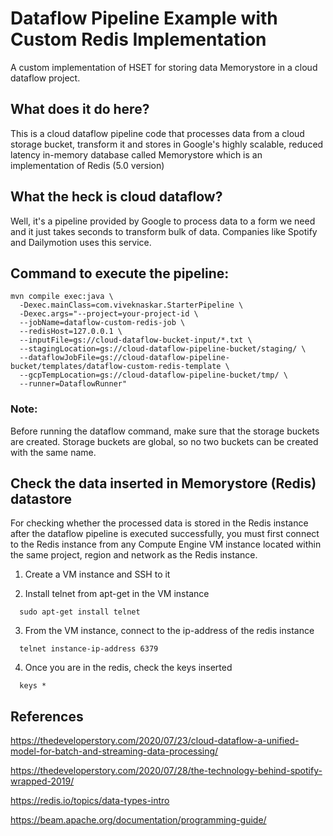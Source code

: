 # Dataflow Pipeline Example with Custom Redis Implementation
A custom implementation of HSET for storing data Memorystore in a cloud dataflow project.

## What does it do here?
This is a cloud dataflow pipeline code that processes data from a cloud storage bucket, transform it and stores in Google's highly scalable, reduced latency in-memory database called Memorystore which is an implementation of Redis (5.0 version)

## What the heck is cloud dataflow?
Well, it's a pipeline provided by Google to process data to a form we need and it just takes seconds to transform bulk of data. Companies like Spotify and Dailymotion uses this service.

## Command to execute the pipeline:
```
mvn compile exec:java \
  -Dexec.mainClass=com.viveknaskar.StarterPipeline \
  -Dexec.args="--project=your-project-id \
  --jobName=dataflow-custom-redis-job \
  --redisHost=127.0.0.1 \
  --inputFile=gs://cloud-dataflow-bucket-input/*.txt \
  --stagingLocation=gs://cloud-dataflow-pipeline-bucket/staging/ \
  --dataflowJobFile=gs://cloud-dataflow-pipeline-bucket/templates/dataflow-custom-redis-template \
  --gcpTempLocation=gs://cloud-dataflow-pipeline-bucket/tmp/ \
  --runner=DataflowRunner"
```  
### Note: 
Before running the dataflow command, make sure that the storage buckets are created. Storage buckets are global, so no two buckets can be created with the same name.

## Check the data inserted in Memorystore (Redis) datastore
For checking whether the processed data is stored in the Redis instance after the dataflow pipeline is executed successfully, you must first connect to the Redis instance from any Compute Engine VM instance located within the same project, region and network as the Redis instance.

1) Create a VM instance and SSH to it

2) Install telnet from apt-get in the VM instance
```
  sudo apt-get install telnet
```
3) From the VM instance, connect to the ip-address of the redis instance
```
  telnet instance-ip-address 6379
```
4) Once you are in the redis, check the keys inserted
```
  keys *
```

## References
https://thedeveloperstory.com/2020/07/23/cloud-dataflow-a-unified-model-for-batch-and-streaming-data-processing/

https://thedeveloperstory.com/2020/07/28/the-technology-behind-spotify-wrapped-2019/

https://redis.io/topics/data-types-intro 

https://beam.apache.org/documentation/programming-guide/
